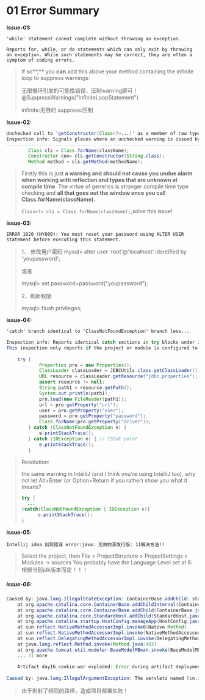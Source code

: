 # 01 Error Summary

**Issue-01:**

```
'while' statement cannot complete without throwing an exception.

Reports for, while, or do statements which can only exit by throwing an exception. While such statements may be correct, they are often a symptom of coding errors.
```

> If so**,** you **can** add this above your method containing the infinite loop to suppress warnings: 
>
> 无限循环引发的可能性错误，压制warning即可！@SuppressWarnings("InfiniteLoopStatement")
>
> infinite:无限的  suppress:压制



**Issue-02:**

```java
Unchecked call to 'getConstructor(Class<?>...)' as a member of raw type 'java.lang.Class' less... (⌘F1) 
Inspection info: Signals places where an unchecked warning is issued by the compiler, for example:
-----------------------------------------------------------------------------------------
        Class cls = Class.forName(className);
        Constructor con= cls.getConstructor(String.class);
        Method method = cls.getMethod(methodName);
```

> Firstly this is just **a warning and should not cause you undue alarm when working with reflection and types that are unknown at compile time**. The virtue of generics is stronger compile time type checking and **all that goes out the window once you call Class.forName(className).**
>
> `Class<?> cls = Class.forName(className);`,solve this issue!



**issue-03:**

```
ERROR 1820 (HY000): You must reset your password using ALTER USER statement before executing this statement.
```

> 1、 修改用户密码
> mysql> alter user 'root'@'localhost' identified by 'youpassword';  
>
> 或者       
>
> mysql> set password=password("youpassword");
>
> 2、刷新权限
>
> mysql> flush privileges;



**issue-04:**

```java
'catch' branch identical to 'ClassNotFoundException' branch less... 

Inspection info: Reports identical catch sections in try blocks under JDK 7. A quickfix is available to collapse the sections into a multi-catch section.
This inspection only reports if the project or module is configured to use a language level of 7.0 or higher.
    
    try {
            Properties pro = new Properties();
            ClassLoader classLoader = JDBCUtils.class.getClassLoader();
            URL resource = classLoader.getResource("jdbc.properties");
            assert resource != null;
            String path1 = resource.getPath();
            System.out.println(path1);
            pro.load(new FileReader(path1));
            url = pro.getProperty("url");
            user = pro.getProperty("user");
            password = pro.getProperty("password");
            Class.forName(pro.getProperty("driver"));
        } catch (ClassNotFoundException e) {
            e.printStackTrace();
        } catch (IOException e) { // ISSUE point
            e.printStackTrace();
        }
```

> Resolution:
>
> the same warning in IntelliJ (and I think you're using IntelliJ too), why not let Alt+Enter (or Option+Return if you rather) show you what it means?
>
> ```java
> try {
> 	...
> }catch(ClassNotFoundException | IOException e){
>       e.printStackTrace();
> }
> ```



**issue-05:**

```
Intellij idea 出现错误 error:java: 无效的源发行版: 11解决方法!!
```

> Select the project, then File > ProjectStructure > ProjectSettings > Modules -> sources You probably have the Language Level set at 8: 根据当前jdk版本而定！！！



##### issue-06:

```java
Caused by: java.lang.IllegalStateException: ContainerBase.addChild: start: org.apache.catalina.LifecycleException: Failed to start component [StandardEngine[Catalina].StandardHost[localhost].StandardContext[/day16]]
	at org.apache.catalina.core.ContainerBase.addChildInternal(ContainerBase.java:758)
	at org.apache.catalina.core.ContainerBase.addChild(ContainerBase.java:730)
	at org.apache.catalina.core.StandardHost.addChild(StandardHost.java:734)
	at org.apache.catalina.startup.HostConfig.manageApp(HostConfig.java:1736)
	at sun.reflect.NativeMethodAccessorImpl.invoke0(Native Method)
	at sun.reflect.NativeMethodAccessorImpl.invoke(NativeMethodAccessorImpl.java:62)
	at sun.reflect.DelegatingMethodAccessorImpl.invoke(DelegatingMethodAccessorImpl.java:43)
	at java.lang.reflect.Method.invoke(Method.java:483)
	at org.apache.tomcat.util.modeler.BaseModelMBean.invoke(BaseModelMBean.java:300)
	... 31 more
	
	Artifact day16_cookie:war exploded: Error during artifact deployment.
        
Caused by: java.lang.IllegalArgumentException: The servlets named [cn.itcast.cookie.CookieDemo4] and [com.lolo.example.CookieDemo4] are both mapped to the url-pattern [/cookieDemo4] which is not permitted.
```

>由于影射了相同的路径，造成项目部署失败！

























